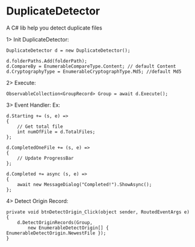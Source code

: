 # DuplicateDetector
A C# lib help you detect duplicate files

1> Init DuplicateDetector:

    DuplicateDetector d = new DuplicateDetector();

    d.folderPaths.Add(folderPath);
    d.CompareBy = EnumerableCompareType.Content; // default Content
    d.CryptographyType = EnumerableCryptographType.Md5; //default Md5

2> Execute:
	
	ObservableCollection<GroupRecord> Group = await d.Execute();

3> Event Handler:
	Ex:

	d.Starting += (s, e) => 
	{ 
		// Get total file
		int numOfFile = d.TotalFiles;
	};

	d.CompletedOneFile += (s, e) =>
    {
    	// Update ProgressBar 
    };

    d.Completed += async (s, e) =>
    {
        await new MessageDialog("Completed!").ShowAsync();    
    };


4> Detect Origin Record:

	private void btnDetectOrigin_Click(object sender, RoutedEventArgs e)
    {
        d.DetectOriginRecords(Group, 
            new EnumerableDetectOrigin[] { EnumerableDetectOrigin.NewestFile });
    }